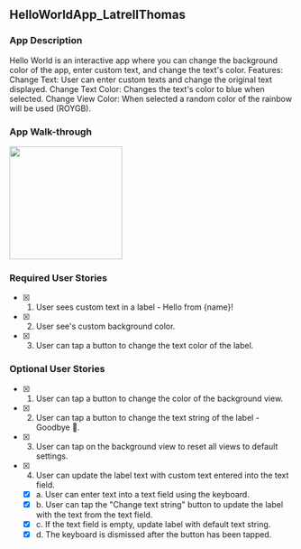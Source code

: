 ## HelloWorldApp_LatrellThomas

### App Description
Hello World is an interactive app where you can change the background color of the app, enter custom text, and change the text's color.
Features:
   Change Text: User can enter custom texts and change the original text displayed.
   Change Text Color: Changes the text's color to blue when selected.
   Change View Color: When selected a random color of the rainbow will be used (ROYGB). 

### App Walk-through

<img src=http:http://g.recordit.co/P1jXkf7snc.gif width=200><br>

### Required User Stories
- [x] 1. User sees custom text in a label - Hello from {name}!
- [x] 2. User see's custom background color.
- [x] 3. User can tap a button to change the text color of the label.

### Optional User Stories
- [x] 1. User can tap a button to change the color of the background view.
- [x] 2. User can tap a button to change the text string of the label - Goodbye 👋.
- [x] 3. User can tap on the background view to reset all views to default settings.
- [x] 4. User can update the label text with custom text entered into the text field.
   - [x] a. User can enter text into a text field using the keyboard.
   - [x] b. User can tap the "Change text string" button to update the label with the text from the text field.
   - [x] c. If the text field is empty, update label with default text string.
   - [x] d. The keyboard is dismissed after the button has been tapped.
